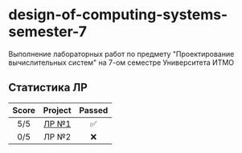 # design-of-computing-systems-semester-7
Выполнение лабораторных работ по предмету "Проектирование вычислительных систем" на 7-ом семестре Университета ИТМО

## Статистика ЛР

| Score   | Project                | Passed |
| :---:   | :---:                  | :---:  | 
| 5/5     | [ЛР №1](lab1/)         | ✅     |
| 0/5     | ЛР №2                  | ❌     |

